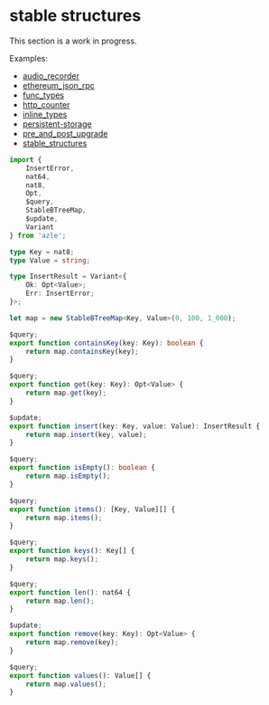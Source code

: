 # stable structures

This section is a work in progress.

Examples:

-   [audio_recorder](https://github.com/demergent-labs/azle/tree/main/examples/audio_recorder)
-   [ethereum_json_rpc](https://github.com/demergent-labs/azle/tree/main/examples/ethereum_json_rpc)
-   [func_types](https://github.com/demergent-labs/azle/tree/main/examples/func_types)
-   [http_counter](https://github.com/demergent-labs/azle/tree/main/examples/motoko_examples/http_counter)
-   [inline_types](https://github.com/demergent-labs/azle/tree/main/examples/inline_types)
-   [persistent-storage](https://github.com/demergent-labs/azle/tree/main/examples/motoko_examples/persistent-storage)
-   [pre_and_post_upgrade](https://github.com/demergent-labs/azle/tree/main/examples/pre_and_post_upgrade)
-   [stable_structures](https://github.com/demergent-labs/azle/tree/main/examples/stable_structures)

```typescript
import {
    InsertError,
    nat64,
    nat8,
    Opt,
    $query,
    StableBTreeMap,
    $update,
    Variant
} from 'azle';

type Key = nat8;
type Value = string;

type InsertResult = Variant<{
    Ok: Opt<Value>;
    Err: InsertError;
}>;

let map = new StableBTreeMap<Key, Value>(0, 100, 1_000);

$query;
export function containsKey(key: Key): boolean {
    return map.containsKey(key);
}

$query;
export function get(key: Key): Opt<Value> {
    return map.get(key);
}

$update;
export function insert(key: Key, value: Value): InsertResult {
    return map.insert(key, value);
}

$query;
export function isEmpty(): boolean {
    return map.isEmpty();
}

$query;
export function items(): [Key, Value][] {
    return map.items();
}

$query;
export function keys(): Key[] {
    return map.keys();
}

$query;
export function len(): nat64 {
    return map.len();
}

$update;
export function remove(key: Key): Opt<Value> {
    return map.remove(key);
}

$query;
export function values(): Value[] {
    return map.values();
}
```
